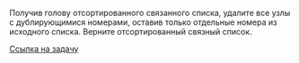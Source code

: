 Получив голову отсортированного связанного списка, удалите все узлы с дублирующимися номерами, оставив только отдельные номера из исходного списка. Верните отсортированный связный список.

[Ссылка на задачу](https://leetcode.com/problems/remove-duplicates-from-sorted-list-ii/description/)